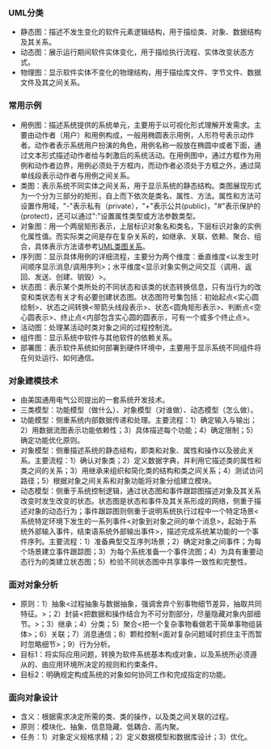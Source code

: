 ### UML分类
- 静态图：描述不发生变化的软件元素逻辑结构，用于描绘类、对象、数据结构及其关系。
- 动态图：展示运行期间软件实体变化，用于描绘执行流程、实体改变状态方式。
- 物理图：显示软件实体不变化的物理结构，用于描绘库文件、字节文件、数据文件及其之间关系。

### 常用示例
- 用例图：描述系统提供的系统单元，主要用于以可视化形式理解开发需求。主要由动作者（用户）和用例构成，一般用椭圆表示用例，人形符号表示动作者。动作者表示系统用户扮演的角色，用例名称一般放在椭圆中或者下面，通过文本形式描述动作者给与刺激后的系统活动。在用例图中，通过方框作为用例和动作者边界，用例必须处于方框内，而动作者必须处于方框之外，通过简单线段表示动作者与用例之间关系。
- 类图：表示系统不同实体之间关系，用于显示系统的静态结构。类图展现形式为一个分为三部分的矩形，自上而下依次是类名、属性、方法。属性和方法可设置作用域，"-"表示私有（private），"+"表示公共(public)，"#"表示保护的(protect)，还可以通过":"设置属性类型或方法参数类型。
- 对象图：用一个两层矩形表示，上层标识对象名和类名，下层标识对象的实例化属性值。而实际类之间是存在复杂关系的，如继承、关联、依赖、聚合、组合，具体表示方法请参考[UML类图关系](http://https://www.cnblogs.com/olvo/archive/2012/05/03/2481014.html "UML类图关系")。
- 序列图：显示具体用例的详细流程，主要分为两个维度：垂直维度<以发生时间顺序显示消息/调用序列>；水平维度<显示对象实例之间交互（调用、返回、发送、创建、销毁）>。
- 状态图：表示某个类所处的不同状态和该类的状态转换信息，只有当行为的改变和类状态有关才有必要创建状态图。状态图符号集包括：初始起点<实心圆绘制>、状态之间转换<带箭头线段表示>、状态<圆角矩形表示>、判断点<空心圆表示>、终止点<内部包含实心圆的圆表示，可有一个或多个终止点>。
- 活动图：处理某活动时类对象之间的过程控制流。
- 组件图：显示系统中软件与其他软件的依赖关系。
- 部署图：表示软件系统如何部署到硬件环境中，主要用于显示系统不同组件将在何处运行、如何通信。

### 对象建模技术
- 由美国通用电气公司提出的一套系统开发技术。
- 三类模型：功能模型（做什么）、对象模型（对谁做）、动态模型（怎么做）。
- 功能模型：侧重系统内部数据传递和处理。主要流程：1）确定输入与输出；2）用数据流图表示功能依赖性；3）具体描述每个功能；4）确定限制；5）确定功能优化原则。
- 对象模型：侧重描述系统的静态结构，即类和对象、属性和操作以及彼此关系。主要流程：1）确认对象类；2）定义数据字典，并利用它描述类的属性和类之间的关系；3）用继承来组织和简化类的结构和类之间关系；4）测试访问路径；5）根据对象之间关系和对象功能将对象分组建立模块。
- 动态模型：侧重于系统控制逻辑，通过状态图和事件跟踪图描述对象及其关系改变时发生改变的状态。状态图是状态和事件及其关系形成的网络，侧重于描述对象的动态行为；事件跟踪图则侧重于说明系统执行过程中一个特定场景<系统特定环境下发生的一系列事件<对象到对象之间的单个消息>，起始于系统外部输入事件，结束语系统外部输出事件>，描述完成系统某功能的一个事件序列。主要流程：1）准备典型交互序列场景；2）确定对象之间事件；为每个场景建立事件跟踪图；3）为每个系统准备一个事件流图；4）为具有重要动态行为的类建立状态图；5）检验不同状态图中共享事件一致性和完整性。

### 面对对象分析
- 原则：1）抽象<过程抽象与数据抽象，强调舍弃个别事物细节差异，抽取共同特征。>；2）封装<把数据和操作结合为不可分割部分，尽量隐藏对象内部细节。>；3）继承；4）分类；5）聚合<把一个复杂事物看做若干简单事物组装体>；6）关联；7）消息通信；8）颗粒控制<面对复杂问题域时抓住主干而暂时忽略细节>；9）行为分析。
- 目标1：将实际应用问题，转换为软件系统基本构成对象，以及系统所必须遵从的、由应用环境所决定的规则和约束条件。
- 目标2：明确规定构成系统的对象如何协同工作和完成指定的功能。

### 面向对象设计
- 含义：根据需求决定所需的类、类的操作，以及类之间关联的过程。
- 原则：模块化、抽象、信息隐藏、低耦合、高内聚。
- 任务：1）对象定义规格求精；2）定义数据模型和数据库设计；3）优化。
